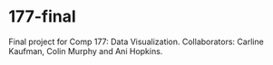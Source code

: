 # 177-final
Final project for Comp 177: Data Visualization.
Collaborators: Carline Kaufman, Colin Murphy and Ani Hopkins.
